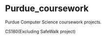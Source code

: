 # Purdue_coursework
Purdue Computer Science coursework projects.

CS180(Excluding SafeWalk project)

